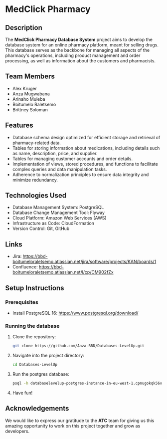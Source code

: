# MedClick Pharmacy

## Description

The **MedClick Pharmacy Database System** project aims to develop the database system for an online pharmacy platform, meant for selling drugs. This database serves as the backbone for managing all aspects of the pharmacy's operations, including product management and order processing, as well as information about the customers and pharmacists.

## Team Members

- Alex Kruger
- Anza Mugwabana
- Arinaho Muleba
- Boitumelo Raletsemo
- Brittney Soloman

## Features

- Database schema design optimized for efficient storage and retrieval of pharmacy-related data.
- Tables for storing information about medications, including details such as name, description, price, and supplier.
- Tables for managing customer accounts and order details.
- Implementation of views, stored procedures, and functions to facilitate complex queries and data manipulation tasks.
- Adherence to normalization principles to ensure data integrity and minimize redundancy.

## Technologies Used

- Database Management System: PostgreSQL
- Database Change Management Tool: Flyway
- Cloud Platform: Amazon Web Services (AWS)
- Infrastructure as Code: CloudFormation
- Version Control: Git, GitHub

## Links
- Jira: https://bbd-boitumeloraletsemo.atlassian.net/jira/software/projects/KAN/boards/1
- Confluence: https://bbd-boitumeloraletsemo.atlassian.net/l/cp/CM902fZx

## Setup Instructions

### Prerequisites
- Install PostgreSQL 16: https://www.postgresql.org/download/

### Running the database
1. Clone the repository:

    ```bash
    git clone https://github.com/Anza-BBD/Databases-LevelUp.git
    ```

2. Navigate into the project directory: 

    ```bash
    cd Databases-LevelUp
    ```

3. Run the postgres database:
    ```bash
    psql -h databaselevelup-postgres-instance-in-eu-west-1.cpnugokqk56v.eu-west-1.rds.amazonaws.com -U postgres -d Pharmacy
    ```
4. Have fun!

## Acknowledgements
We would like to express our gratitude to the **ATC** team for giving us this amazing opportunity to work on this project together and grow as developers.

